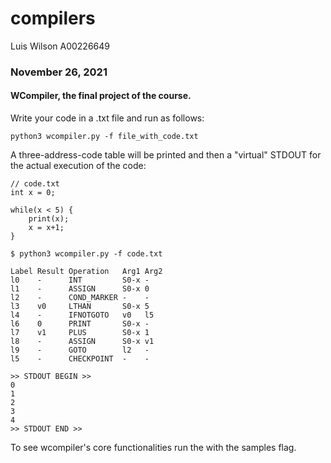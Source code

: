 # compilers

Luis Wilson A00226649

### November 26, 2021

#### WCompiler, the final project of the course.

Write your code in a .txt file and run as follows:

```
python3 wcompiler.py -f file_with_code.txt
```

A three-address-code table will be printed and then a "virtual" STDOUT for the actual execution of the code:

```
// code.txt
int x = 0;

while(x < 5) {
    print(x);
    x = x+1;
}
```
```
$ python3 wcompiler.py -f code.txt

Label Result Operation   Arg1 Arg2 
l0    -      INT         S0-x -    
l1    -      ASSIGN      S0-x 0    
l2    -      COND_MARKER -    -    
l3    v0     LTHAN       S0-x 5    
l4    -      IFNOTGOTO   v0   l5   
l6    0      PRINT       S0-x -    
l7    v1     PLUS        S0-x 1    
l8    -      ASSIGN      S0-x v1   
l9    -      GOTO        l2   -    
l5    -      CHECKPOINT  -    -    

>> STDOUT BEGIN >>
0
1
2
3
4
>> STDOUT END >>
```

To see wcompiler's core functionalities run the with the samples flag.
